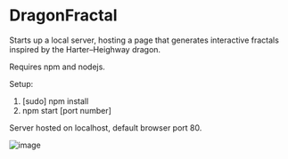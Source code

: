 # DragonFractal

Starts up a local server, hosting a page that generates interactive fractals inspired by the Harter–Heighway dragon.

Requires npm and nodejs.

Setup:

1. [sudo] npm install
2. npm start [port number]

Server hosted on localhost, default browser port 80.

![image](https://cloud.githubusercontent.com/assets/8880269/23838063/800d6676-075f-11e7-8219-fbea28f28e1e.png)
